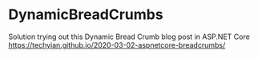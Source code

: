 # DynamicBreadCrumbs
Solution trying out this Dynamic Bread Crumb blog post in ASP.NET Core
https://techyian.github.io/2020-03-02-aspnetcore-breadcrumbs/
